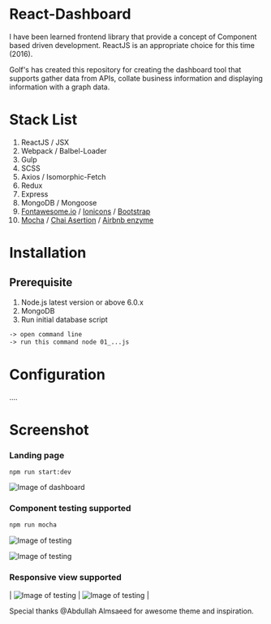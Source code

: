 # React-Dashboard
I have been learned frontend library that provide a concept of Component based driven development.
ReactJS is an appropriate choice for this time (2016).

Golf's has created this repository for creating the dashboard tool that supports gather data from APIs, collate business information and displaying information with a graph data.

# Stack List
1. ReactJS / JSX
2. Webpack / Balbel-Loader
3. Gulp
4. SCSS
5. Axios / Isomorphic-Fetch
6. Redux
7. Express
8. MongoDB / Mongoose
9. [Fontawesome.io](http://fontawesome.io/) / [Ionicons](http://ionicons.com/) / [Bootstrap](http://getbootstrap.com/)
10. [Mocha](https://github.com/mochajs/mocha) / [Chai Asertion](http://chaijs.com/api/bdd/) / [Airbnb enzyme](https://github.com/airbnb/enzyme)

# Installation
## Prerequisite
1. Node.js latest version or above 6.0.x
2. MongoDB
3. Run initial database script
```xml
-> open command line
-> run this command node 01_...js
```

# Configuration
....

# Screenshot

### Landing page
```
npm run start:dev
```
![Image of dashboard](https://raw.githubusercontent.com/iamgoangle/react-dashboard/master/public/git/screenshot-01.png)

### Component testing supported
```javascript
npm run mocha
```

![Image of testing](https://raw.githubusercontent.com/iamgoangle/react-dashboard/edefce1a528b0b0d3c0e163bdedd1555e76d8486/public/git/screenshot-02.png)

![Image of testing](https://raw.githubusercontent.com/iamgoangle/react-dashboard/e9c98163b49cd86477f71d71da48f51225b04692/public/git/screenshot-03.png)

### Responsive view supported
|
![Image of testing](https://raw.githubusercontent.com/iamgoangle/react-dashboard/6d5980579e71f6c1343f85ad09d2f1904b5ab8d0/public/git/responsive-supported.png)
|
![Image of testing](https://raw.githubusercontent.com/iamgoangle/react-dashboard/6d5980579e71f6c1343f85ad09d2f1904b5ab8d0/public/git/responsive-supported-2.png)
|

Special thanks @Abdullah Almsaeed for awesome theme and inspiration.

